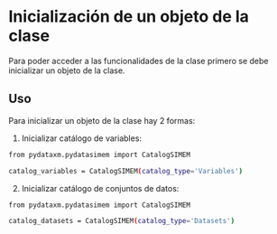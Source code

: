 # Inicialización de un objeto de la clase

Para poder acceder a las funcionalidades de la clase primero se debe inicializar un objeto de la clase.

## Uso

Para inicializar un objeto de la clase hay 2 formas:

1. Inicializar catálogo de variables:

```bash
from pydataxm.pydatasimem import CatalogSIMEM

catalog_variables = CatalogSIMEM(catalog_type='Variables')
```

2. Inicializar catálogo de conjuntos de datos:

```bash
from pydataxm.pydatasimem import CatalogSIMEM

catalog_datasets = CatalogSIMEM(catalog_type='Datasets')
```